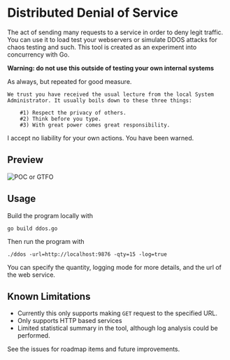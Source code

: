 # Distributed Denial of Service
The act of sending many requests to a service in order to deny legit traffic.
You can use it to load test your webservers or simulate DDOS attacks for chaos testing and such.
This tool is created as an experiment into concurrency with Go.

**Warning: do not use this outside of testing your own internal systems**

As always, but repeated for good measure.
```
We trust you have received the usual lecture from the local System
Administrator. It usually boils down to these three things:

    #1) Respect the privacy of others.
    #2) Think before you type.
    #3) With great power comes great responsibility.
```

I accept no liability for your own actions. You have been warned.

## Preview

![POC or GTFO](https://github.com/nicholasericksen/poc-videos/blob/main/gifs/DDOS-Example-GIF.gif)

## Usage
Build the program locally with
```
go build ddos.go
```

Then run the program with 

```
./ddos -url=http://localhost:9876 -qty=15 -log=true
```

You can specify the quantity, logging mode for more details, and the url of the web service.

## Known Limitations
* Currently this only supports making `GET` request to the specified URL.
* Only supports HTTP based services
* Limited statistical summary in the tool, although log analysis could be performed.

See the issues for roadmap items and future improvements.
